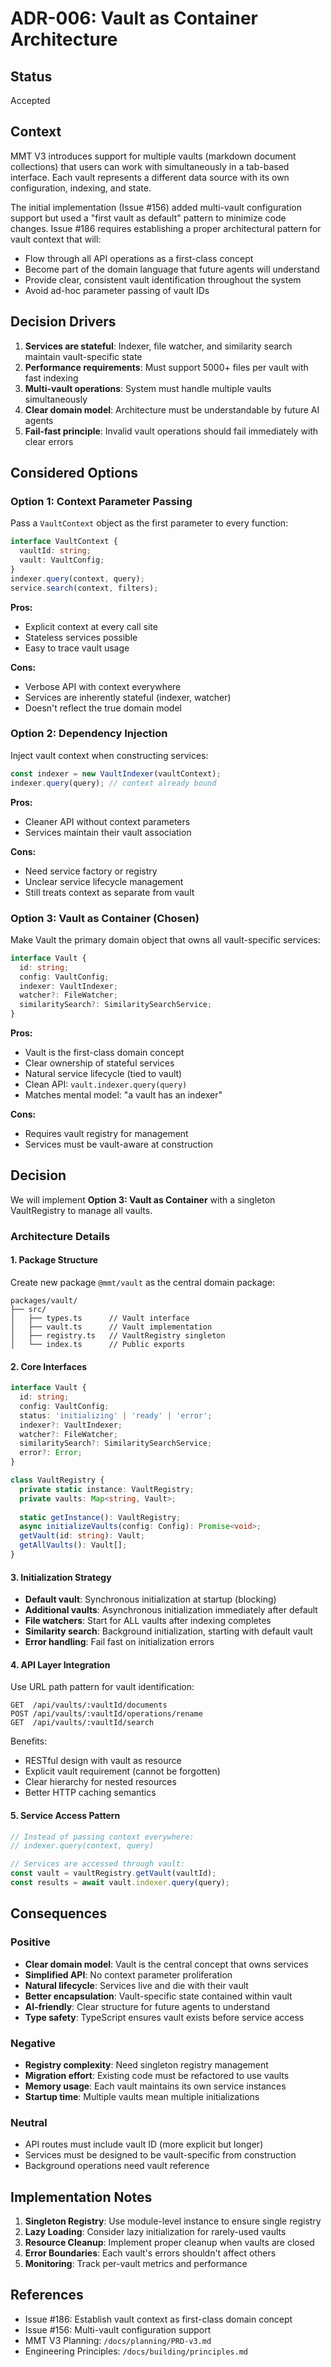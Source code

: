 # ADR-006: Vault as Container Architecture

## Status
Accepted

## Context
MMT V3 introduces support for multiple vaults (markdown document collections) that users can work with simultaneously in a tab-based interface. Each vault represents a different data source with its own configuration, indexing, and state.

The initial implementation (Issue #156) added multi-vault configuration support but used a "first vault as default" pattern to minimize code changes. Issue #186 requires establishing a proper architectural pattern for vault context that will:
- Flow through all API operations as a first-class concept
- Become part of the domain language that future agents will understand
- Provide clear, consistent vault identification throughout the system
- Avoid ad-hoc parameter passing of vault IDs

## Decision Drivers
1. **Services are stateful**: Indexer, file watcher, and similarity search maintain vault-specific state
2. **Performance requirements**: Must support 5000+ files per vault with fast indexing
3. **Multi-vault operations**: System must handle multiple vaults simultaneously
4. **Clear domain model**: Architecture must be understandable by future AI agents
5. **Fail-fast principle**: Invalid vault operations should fail immediately with clear errors

## Considered Options

### Option 1: Context Parameter Passing
Pass a `VaultContext` object as the first parameter to every function:
```typescript
interface VaultContext {
  vaultId: string;
  vault: VaultConfig;
}
indexer.query(context, query);
service.search(context, filters);
```

**Pros:**
- Explicit context at every call site
- Stateless services possible
- Easy to trace vault usage

**Cons:**
- Verbose API with context everywhere
- Services are inherently stateful (indexer, watcher)
- Doesn't reflect the true domain model

### Option 2: Dependency Injection
Inject vault context when constructing services:
```typescript
const indexer = new VaultIndexer(vaultContext);
indexer.query(query); // context already bound
```

**Pros:**
- Cleaner API without context parameters
- Services maintain their vault association

**Cons:**
- Need service factory or registry
- Unclear service lifecycle management
- Still treats context as separate from vault

### Option 3: Vault as Container (Chosen)
Make Vault the primary domain object that owns all vault-specific services:
```typescript
interface Vault {
  id: string;
  config: VaultConfig;
  indexer: VaultIndexer;
  watcher?: FileWatcher;
  similaritySearch?: SimilaritySearchService;
}
```

**Pros:**
- Vault is the first-class domain concept
- Clear ownership of stateful services
- Natural service lifecycle (tied to vault)
- Clean API: `vault.indexer.query(query)`
- Matches mental model: "a vault has an indexer"

**Cons:**
- Requires vault registry for management
- Services must be vault-aware at construction

## Decision
We will implement **Option 3: Vault as Container** with a singleton VaultRegistry to manage all vaults.

### Architecture Details

#### 1. Package Structure
Create new package `@mmt/vault` as the central domain package:
```
packages/vault/
├── src/
│   ├── types.ts      // Vault interface
│   ├── vault.ts      // Vault implementation
│   ├── registry.ts   // VaultRegistry singleton
│   └── index.ts      // Public exports
```

#### 2. Core Interfaces
```typescript
interface Vault {
  id: string;
  config: VaultConfig;
  status: 'initializing' | 'ready' | 'error';
  indexer?: VaultIndexer;
  watcher?: FileWatcher;
  similaritySearch?: SimilaritySearchService;
  error?: Error;
}

class VaultRegistry {
  private static instance: VaultRegistry;
  private vaults: Map<string, Vault>;
  
  static getInstance(): VaultRegistry;
  async initializeVaults(config: Config): Promise<void>;
  getVault(id: string): Vault;
  getAllVaults(): Vault[];
}
```

#### 3. Initialization Strategy
- **Default vault**: Synchronous initialization at startup (blocking)
- **Additional vaults**: Asynchronous initialization immediately after default
- **File watchers**: Start for ALL vaults after indexing completes
- **Similarity search**: Background initialization, starting with default vault
- **Error handling**: Fail fast on initialization errors

#### 4. API Layer Integration
Use URL path pattern for vault identification:
```
GET  /api/vaults/:vaultId/documents
POST /api/vaults/:vaultId/operations/rename
GET  /api/vaults/:vaultId/search
```

Benefits:
- RESTful design with vault as resource
- Explicit vault requirement (cannot be forgotten)
- Clear hierarchy for nested resources
- Better HTTP caching semantics

#### 5. Service Access Pattern
```typescript
// Instead of passing context everywhere:
// indexer.query(context, query)

// Services are accessed through vault:
const vault = vaultRegistry.getVault(vaultId);
const results = await vault.indexer.query(query);
```

## Consequences

### Positive
- **Clear domain model**: Vault is the central concept that owns services
- **Simplified API**: No context parameter proliferation
- **Natural lifecycle**: Services live and die with their vault
- **Better encapsulation**: Vault-specific state contained within vault
- **AI-friendly**: Clear structure for future agents to understand
- **Type safety**: TypeScript ensures vault exists before service access

### Negative
- **Registry complexity**: Need singleton registry management
- **Migration effort**: Existing code must be refactored to use vaults
- **Memory usage**: Each vault maintains its own service instances
- **Startup time**: Multiple vaults mean multiple initializations

### Neutral
- API routes must include vault ID (more explicit but longer)
- Services must be designed to be vault-specific from construction
- Background operations need vault reference

## Implementation Notes

1. **Singleton Registry**: Use module-level instance to ensure single registry
2. **Lazy Loading**: Consider lazy initialization for rarely-used vaults
3. **Resource Cleanup**: Implement proper cleanup when vaults are closed
4. **Error Boundaries**: Each vault's errors shouldn't affect others
5. **Monitoring**: Track per-vault metrics and performance

## References
- Issue #186: Establish vault context as first-class domain concept
- Issue #156: Multi-vault configuration support
- MMT V3 Planning: `/docs/planning/PRD-v3.md`
- Engineering Principles: `/docs/building/principles.md`